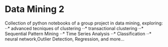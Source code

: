 # Data Mining 2
Collection of python notebooks of a group project in data mining, exploring:
⋅⋅* advanced tecniques of clustering
⋅⋅* transactional clustering
⋅⋅* Sequential Pattern Mining
⋅⋅* Time Series Analysis
⋅⋅* Classification
⋅⋅* neural network,Outlier Detection, Regression, and more...
